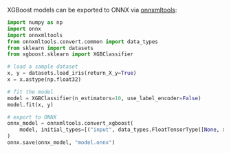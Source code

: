 XGBoost models can be exported to ONNX via [onnxmltools](https://github.com/onnx/onnxmltools):

```python
import numpy as np
import onnx
import onnxmltools
from onnxmltools.convert.common import data_types
from sklearn import datasets
from xgboost.sklearn import XGBClassifier

# load a sample dataset
x, y = datasets.load_iris(return_X_y=True)
x = x.astype(np.float32)

# fit the model
model = XGBClassifier(n_estimators=10, use_label_encoder=False)
model.fit(x, y)

# export to ONNX
onnx_model = onnxmltools.convert_xgboost(
    model, initial_types=[("input", data_types.FloatTensorType([None, x.shape[1]]))],
)
onnx.save(onnx_model, "model.onnx")
```
